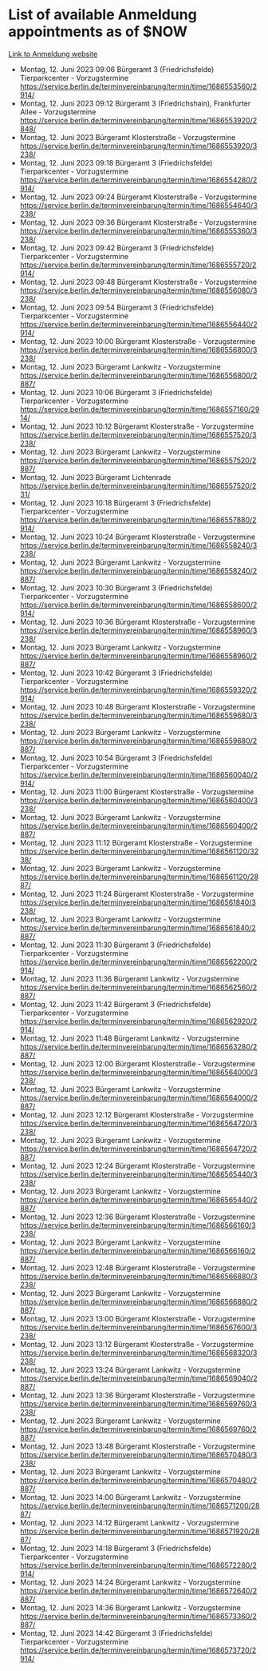 # List of available Anmeldung appointments as of $NOW
[Link to Anmeldung website](https://service.berlin.de/terminvereinbarung/termin/tag.php?termin=1&anliegen[]=120686&dienstleisterlist=122210,122217,327316,122219,327312,122227,327314,122231,327346,122243,327348,122254,122252,329742,122260,329745,122262,329748,122271,327278,122273,327274,122277,327276,330436,122280,327294,122282,327290,122284,327292,122291,327270,122285,327266,122286,327264,122296,327268,150230,329760,122297,327286,122294,327284,122312,329763,122314,329775,122304,327330,122311,327334,122309,327332,317869,122281,327352,122279,329772,122283,122276,327324,122274,327326,122267,329766,122246,327318,122251,327320,122257,327322,122208,327298,122226,327300&herkunft=http%3A%2F%2Fservice.berlin.de%2Fdienstleistung%2F120686%2F)
- Montag, 12. Juni 2023 09:06 Bürgeramt 3 (Friedrichsfelde) Tierparkcenter - Vorzugstermine https://service.berlin.de/terminvereinbarung/termin/time/1686553560/2914/
- Montag, 12. Juni 2023 09:12 Bürgeramt 3 (Friedrichshain), Frankfurter Allee - Vorzugstermine https://service.berlin.de/terminvereinbarung/termin/time/1686553920/2848/
- Montag, 12. Juni 2023  Bürgeramt Klosterstraße - Vorzugstermine https://service.berlin.de/terminvereinbarung/termin/time/1686553920/3238/
- Montag, 12. Juni 2023 09:18 Bürgeramt 3 (Friedrichsfelde) Tierparkcenter - Vorzugstermine https://service.berlin.de/terminvereinbarung/termin/time/1686554280/2914/
- Montag, 12. Juni 2023 09:24 Bürgeramt Klosterstraße - Vorzugstermine https://service.berlin.de/terminvereinbarung/termin/time/1686554640/3238/
- Montag, 12. Juni 2023 09:36 Bürgeramt Klosterstraße - Vorzugstermine https://service.berlin.de/terminvereinbarung/termin/time/1686555360/3238/
- Montag, 12. Juni 2023 09:42 Bürgeramt 3 (Friedrichsfelde) Tierparkcenter - Vorzugstermine https://service.berlin.de/terminvereinbarung/termin/time/1686555720/2914/
- Montag, 12. Juni 2023 09:48 Bürgeramt Klosterstraße - Vorzugstermine https://service.berlin.de/terminvereinbarung/termin/time/1686556080/3238/
- Montag, 12. Juni 2023 09:54 Bürgeramt 3 (Friedrichsfelde) Tierparkcenter - Vorzugstermine https://service.berlin.de/terminvereinbarung/termin/time/1686556440/2914/
- Montag, 12. Juni 2023 10:00 Bürgeramt Klosterstraße - Vorzugstermine https://service.berlin.de/terminvereinbarung/termin/time/1686556800/3238/
- Montag, 12. Juni 2023  Bürgeramt Lankwitz - Vorzugstermine https://service.berlin.de/terminvereinbarung/termin/time/1686556800/2887/
- Montag, 12. Juni 2023 10:06 Bürgeramt 3 (Friedrichsfelde) Tierparkcenter - Vorzugstermine https://service.berlin.de/terminvereinbarung/termin/time/1686557160/2914/
- Montag, 12. Juni 2023 10:12 Bürgeramt Klosterstraße - Vorzugstermine https://service.berlin.de/terminvereinbarung/termin/time/1686557520/3238/
- Montag, 12. Juni 2023  Bürgeramt Lankwitz - Vorzugstermine https://service.berlin.de/terminvereinbarung/termin/time/1686557520/2887/
- Montag, 12. Juni 2023  Bürgeramt Lichtenrade https://service.berlin.de/terminvereinbarung/termin/time/1686557520/231/
- Montag, 12. Juni 2023 10:18 Bürgeramt 3 (Friedrichsfelde) Tierparkcenter - Vorzugstermine https://service.berlin.de/terminvereinbarung/termin/time/1686557880/2914/
- Montag, 12. Juni 2023 10:24 Bürgeramt Klosterstraße - Vorzugstermine https://service.berlin.de/terminvereinbarung/termin/time/1686558240/3238/
- Montag, 12. Juni 2023  Bürgeramt Lankwitz - Vorzugstermine https://service.berlin.de/terminvereinbarung/termin/time/1686558240/2887/
- Montag, 12. Juni 2023 10:30 Bürgeramt 3 (Friedrichsfelde) Tierparkcenter - Vorzugstermine https://service.berlin.de/terminvereinbarung/termin/time/1686558600/2914/
- Montag, 12. Juni 2023 10:36 Bürgeramt Klosterstraße - Vorzugstermine https://service.berlin.de/terminvereinbarung/termin/time/1686558960/3238/
- Montag, 12. Juni 2023  Bürgeramt Lankwitz - Vorzugstermine https://service.berlin.de/terminvereinbarung/termin/time/1686558960/2887/
- Montag, 12. Juni 2023 10:42 Bürgeramt 3 (Friedrichsfelde) Tierparkcenter - Vorzugstermine https://service.berlin.de/terminvereinbarung/termin/time/1686559320/2914/
- Montag, 12. Juni 2023 10:48 Bürgeramt Klosterstraße - Vorzugstermine https://service.berlin.de/terminvereinbarung/termin/time/1686559680/3238/
- Montag, 12. Juni 2023  Bürgeramt Lankwitz - Vorzugstermine https://service.berlin.de/terminvereinbarung/termin/time/1686559680/2887/
- Montag, 12. Juni 2023 10:54 Bürgeramt 3 (Friedrichsfelde) Tierparkcenter - Vorzugstermine https://service.berlin.de/terminvereinbarung/termin/time/1686560040/2914/
- Montag, 12. Juni 2023 11:00 Bürgeramt Klosterstraße - Vorzugstermine https://service.berlin.de/terminvereinbarung/termin/time/1686560400/3238/
- Montag, 12. Juni 2023  Bürgeramt Lankwitz - Vorzugstermine https://service.berlin.de/terminvereinbarung/termin/time/1686560400/2887/
- Montag, 12. Juni 2023 11:12 Bürgeramt Klosterstraße - Vorzugstermine https://service.berlin.de/terminvereinbarung/termin/time/1686561120/3238/
- Montag, 12. Juni 2023  Bürgeramt Lankwitz - Vorzugstermine https://service.berlin.de/terminvereinbarung/termin/time/1686561120/2887/
- Montag, 12. Juni 2023 11:24 Bürgeramt Klosterstraße - Vorzugstermine https://service.berlin.de/terminvereinbarung/termin/time/1686561840/3238/
- Montag, 12. Juni 2023  Bürgeramt Lankwitz - Vorzugstermine https://service.berlin.de/terminvereinbarung/termin/time/1686561840/2887/
- Montag, 12. Juni 2023 11:30 Bürgeramt 3 (Friedrichsfelde) Tierparkcenter - Vorzugstermine https://service.berlin.de/terminvereinbarung/termin/time/1686562200/2914/
- Montag, 12. Juni 2023 11:36 Bürgeramt Lankwitz - Vorzugstermine https://service.berlin.de/terminvereinbarung/termin/time/1686562560/2887/
- Montag, 12. Juni 2023 11:42 Bürgeramt 3 (Friedrichsfelde) Tierparkcenter - Vorzugstermine https://service.berlin.de/terminvereinbarung/termin/time/1686562920/2914/
- Montag, 12. Juni 2023 11:48 Bürgeramt Lankwitz - Vorzugstermine https://service.berlin.de/terminvereinbarung/termin/time/1686563280/2887/
- Montag, 12. Juni 2023 12:00 Bürgeramt Klosterstraße - Vorzugstermine https://service.berlin.de/terminvereinbarung/termin/time/1686564000/3238/
- Montag, 12. Juni 2023  Bürgeramt Lankwitz - Vorzugstermine https://service.berlin.de/terminvereinbarung/termin/time/1686564000/2887/
- Montag, 12. Juni 2023 12:12 Bürgeramt Klosterstraße - Vorzugstermine https://service.berlin.de/terminvereinbarung/termin/time/1686564720/3238/
- Montag, 12. Juni 2023  Bürgeramt Lankwitz - Vorzugstermine https://service.berlin.de/terminvereinbarung/termin/time/1686564720/2887/
- Montag, 12. Juni 2023 12:24 Bürgeramt Klosterstraße - Vorzugstermine https://service.berlin.de/terminvereinbarung/termin/time/1686565440/3238/
- Montag, 12. Juni 2023  Bürgeramt Lankwitz - Vorzugstermine https://service.berlin.de/terminvereinbarung/termin/time/1686565440/2887/
- Montag, 12. Juni 2023 12:36 Bürgeramt Klosterstraße - Vorzugstermine https://service.berlin.de/terminvereinbarung/termin/time/1686566160/3238/
- Montag, 12. Juni 2023  Bürgeramt Lankwitz - Vorzugstermine https://service.berlin.de/terminvereinbarung/termin/time/1686566160/2887/
- Montag, 12. Juni 2023 12:48 Bürgeramt Klosterstraße - Vorzugstermine https://service.berlin.de/terminvereinbarung/termin/time/1686566880/3238/
- Montag, 12. Juni 2023  Bürgeramt Lankwitz - Vorzugstermine https://service.berlin.de/terminvereinbarung/termin/time/1686566880/2887/
- Montag, 12. Juni 2023 13:00 Bürgeramt Klosterstraße - Vorzugstermine https://service.berlin.de/terminvereinbarung/termin/time/1686567600/3238/
- Montag, 12. Juni 2023 13:12 Bürgeramt Klosterstraße - Vorzugstermine https://service.berlin.de/terminvereinbarung/termin/time/1686568320/3238/
- Montag, 12. Juni 2023 13:24 Bürgeramt Lankwitz - Vorzugstermine https://service.berlin.de/terminvereinbarung/termin/time/1686569040/2887/
- Montag, 12. Juni 2023 13:36 Bürgeramt Klosterstraße - Vorzugstermine https://service.berlin.de/terminvereinbarung/termin/time/1686569760/3238/
- Montag, 12. Juni 2023  Bürgeramt Lankwitz - Vorzugstermine https://service.berlin.de/terminvereinbarung/termin/time/1686569760/2887/
- Montag, 12. Juni 2023 13:48 Bürgeramt Klosterstraße - Vorzugstermine https://service.berlin.de/terminvereinbarung/termin/time/1686570480/3238/
- Montag, 12. Juni 2023  Bürgeramt Lankwitz - Vorzugstermine https://service.berlin.de/terminvereinbarung/termin/time/1686570480/2887/
- Montag, 12. Juni 2023 14:00 Bürgeramt Lankwitz - Vorzugstermine https://service.berlin.de/terminvereinbarung/termin/time/1686571200/2887/
- Montag, 12. Juni 2023 14:12 Bürgeramt Lankwitz - Vorzugstermine https://service.berlin.de/terminvereinbarung/termin/time/1686571920/2887/
- Montag, 12. Juni 2023 14:18 Bürgeramt 3 (Friedrichsfelde) Tierparkcenter - Vorzugstermine https://service.berlin.de/terminvereinbarung/termin/time/1686572280/2914/
- Montag, 12. Juni 2023 14:24 Bürgeramt Lankwitz - Vorzugstermine https://service.berlin.de/terminvereinbarung/termin/time/1686572640/2887/
- Montag, 12. Juni 2023 14:36 Bürgeramt Lankwitz - Vorzugstermine https://service.berlin.de/terminvereinbarung/termin/time/1686573360/2887/
- Montag, 12. Juni 2023 14:42 Bürgeramt 3 (Friedrichsfelde) Tierparkcenter - Vorzugstermine https://service.berlin.de/terminvereinbarung/termin/time/1686573720/2914/
